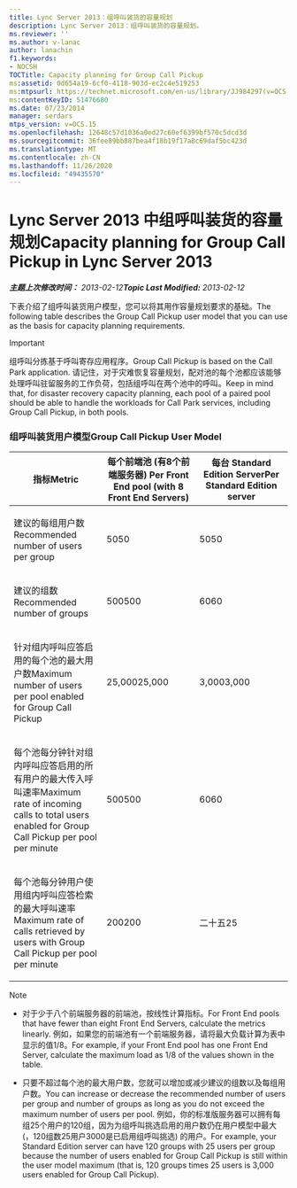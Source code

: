 ```yaml
---
title: Lync Server 2013：组呼叫装货的容量规划
description: Lync Server 2013：组呼叫装货的容量规划。
ms.reviewer: ''
ms.author: v-lanac
author: lanachin
f1.keywords:
- NOCSH
TOCTitle: Capacity planning for Group Call Pickup
ms:assetid: 0d654a19-6cf0-4118-903d-ec2c4e519253
ms:mtpsurl: https://technet.microsoft.com/en-us/library/JJ984297(v=OCS.15)
ms:contentKeyID: 51476680
ms.date: 07/23/2014
manager: serdars
mtps_version: v=OCS.15
ms.openlocfilehash: 12648c57d1036a0ed27c60ef6399bf570c5dcd3d
ms.sourcegitcommit: 36fee89bb887bea4f18b19f17a8c69daf5bc423d
ms.translationtype: MT
ms.contentlocale: zh-CN
ms.lasthandoff: 11/26/2020
ms.locfileid: "49435570"
---
```

# <a name="capacity-planning-for-group-call-pickup-in-lync-server-2013"></a><span data-ttu-id="801f0-103">Lync Server 2013 中组呼叫装货的容量规划</span><span class="sxs-lookup"><span data-stu-id="801f0-103">Capacity planning for Group Call Pickup in Lync Server 2013</span></span>

<div data-xmlns="http://www.w3.org/1999/xhtml">

<div class="topic" data-xmlns="http://www.w3.org/1999/xhtml" data-msxsl="urn:schemas-microsoft-com:xslt" data-cs="https://msdn.microsoft.com/">

<div data-asp="https://msdn2.microsoft.com/asp">



</div>

<div id="mainSection">

<div id="mainBody"><span data-ttu-id="801f0-104">

<span> </span></span><span class="sxs-lookup"><span data-stu-id="801f0-104">

<span> </span></span></span>

<span data-ttu-id="801f0-105">_**主题上次修改时间：** 2013-02-12_</span><span class="sxs-lookup"><span data-stu-id="801f0-105">_**Topic Last Modified:** 2013-02-12_</span></span>

<div id="sectionSection0" class="section">

<span data-ttu-id="801f0-106">下表介绍了组呼叫装货用户模型，您可以将其用作容量规划要求的基础。</span><span class="sxs-lookup"><span data-stu-id="801f0-106">The following table describes the Group Call Pickup user model that you can use as the basis for capacity planning requirements.</span></span>

<div>


> [!IMPORTANT]  
> <span data-ttu-id="801f0-107">组呼叫分拣基于呼叫寄存应用程序。</span><span class="sxs-lookup"><span data-stu-id="801f0-107">Group Call Pickup is based on the Call Park application.</span></span> <span data-ttu-id="801f0-108">请记住，对于灾难恢复容量规划，配对池的每个池都应该能够处理呼叫驻留服务的工作负荷，包括组呼叫在两个池中的呼叫。</span><span class="sxs-lookup"><span data-stu-id="801f0-108">Keep in mind that, for disaster recovery capacity planning, each pool of a paired pool should be able to handle the workloads for Call Park services, including Group Call Pickup, in both pools.</span></span>



</div>

### <a name="group-call-pickup-user-model"></a><span data-ttu-id="801f0-109">组呼叫装货用户模型</span><span class="sxs-lookup"><span data-stu-id="801f0-109">Group Call Pickup User Model</span></span>

<table>
<colgroup>
<col style="width: 33%" />
<col style="width: 33%" />
<col style="width: 33%" />
</colgroup>
<thead>
<tr class="header">
<th><span data-ttu-id="801f0-110">指标</span><span class="sxs-lookup"><span data-stu-id="801f0-110">Metric</span></span></th>
<th><span data-ttu-id="801f0-111">每个前端池 (有8个前端服务器) </span><span class="sxs-lookup"><span data-stu-id="801f0-111">Per Front End pool (with 8 Front End Servers)</span></span></th>
<th><span data-ttu-id="801f0-112">每台 Standard Edition Server</span><span class="sxs-lookup"><span data-stu-id="801f0-112">Per Standard Edition server</span></span></th>
</tr>
</thead>
<tbody>
<tr class="odd">
<td><p><span data-ttu-id="801f0-113">建议的每组用户数</span><span class="sxs-lookup"><span data-stu-id="801f0-113">Recommended number of users per group</span></span></p></td>
<td><p><span data-ttu-id="801f0-114">50</span><span class="sxs-lookup"><span data-stu-id="801f0-114">50</span></span></p></td>
<td><p><span data-ttu-id="801f0-115">50</span><span class="sxs-lookup"><span data-stu-id="801f0-115">50</span></span></p></td>
</tr>
<tr class="even">
<td><p><span data-ttu-id="801f0-116">建议的组数</span><span class="sxs-lookup"><span data-stu-id="801f0-116">Recommended number of groups</span></span></p></td>
<td><p><span data-ttu-id="801f0-117">500</span><span class="sxs-lookup"><span data-stu-id="801f0-117">500</span></span></p></td>
<td><p><span data-ttu-id="801f0-118">60</span><span class="sxs-lookup"><span data-stu-id="801f0-118">60</span></span></p></td>
</tr>
<tr class="odd">
<td><p><span data-ttu-id="801f0-119">针对组内呼叫应答启用的每个池的最大用户数</span><span class="sxs-lookup"><span data-stu-id="801f0-119">Maximum number of users per pool enabled for Group Call Pickup</span></span></p></td>
<td><p><span data-ttu-id="801f0-120">25,000</span><span class="sxs-lookup"><span data-stu-id="801f0-120">25,000</span></span></p></td>
<td><p><span data-ttu-id="801f0-121">3,000</span><span class="sxs-lookup"><span data-stu-id="801f0-121">3,000</span></span></p></td>
</tr>
<tr class="even">
<td><p><span data-ttu-id="801f0-122">每个池每分钟针对组内呼叫应答启用的所有用户的最大传入呼叫速率</span><span class="sxs-lookup"><span data-stu-id="801f0-122">Maximum rate of incoming calls to total users enabled for Group Call Pickup per pool per minute</span></span></p></td>
<td><p><span data-ttu-id="801f0-123">500</span><span class="sxs-lookup"><span data-stu-id="801f0-123">500</span></span></p></td>
<td><p><span data-ttu-id="801f0-124">60</span><span class="sxs-lookup"><span data-stu-id="801f0-124">60</span></span></p></td>
</tr>
<tr class="odd">
<td><p><span data-ttu-id="801f0-125">每个池每分钟用户使用组内呼叫应答检索的最大呼叫速率</span><span class="sxs-lookup"><span data-stu-id="801f0-125">Maximum rate of calls retrieved by users with Group Call Pickup per pool per minute</span></span></p></td>
<td><p><span data-ttu-id="801f0-126">200</span><span class="sxs-lookup"><span data-stu-id="801f0-126">200</span></span></p></td>
<td><p><span data-ttu-id="801f0-127">二十五</span><span class="sxs-lookup"><span data-stu-id="801f0-127">25</span></span></p></td>
</tr>
</tbody>
</table>


<div>


> [!NOTE]  
> <UL>
> <LI>
> <P><span data-ttu-id="801f0-128">对于少于八个前端服务器的前端池，按线性计算指标。</span><span class="sxs-lookup"><span data-stu-id="801f0-128">For Front End pools that have fewer than eight Front End Servers, calculate the metrics linearly.</span></span> <span data-ttu-id="801f0-129">例如，如果您的前端池有一个前端服务器，请将最大负载计算为表中显示的值1/8。</span><span class="sxs-lookup"><span data-stu-id="801f0-129">For example, if your Front End pool has one Front End Server, calculate the maximum load as 1/8 of the values shown in the table.</span></span></P>
> <LI>
> <P><span data-ttu-id="801f0-130">只要不超过每个池的最大用户数，您就可以增加或减少建议的组数以及每组用户数。</span><span class="sxs-lookup"><span data-stu-id="801f0-130">You can increase or decrease the recommended number of users per group and number of groups as long as you do not exceed the maximum number of users per pool.</span></span> <span data-ttu-id="801f0-131">例如，你的标准版服务器可以拥有每组25个用户的120组，因为为组呼叫挑选启用的用户数仍在用户模型中最大 (，120组数25用户3000是已启用组呼叫挑选) 的用户。</span><span class="sxs-lookup"><span data-stu-id="801f0-131">For example, your Standard Edition server can have 120 groups with 25 users per group because the number of users enabled for Group Call Pickup is still within the user model maximum (that is, 120 groups times 25 users is 3,000 users enabled for Group Call Pickup).</span></span></P></LI></UL><span data-ttu-id="801f0-132">



</div>

</div>

</div>

<span> </span>

</div>

</div>

</span><span class="sxs-lookup"><span data-stu-id="801f0-132">



</div>

</div>

</div>

<span> </span>

</div>

</div>

</span></span></div>


